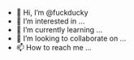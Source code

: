 - 👋 Hi, I’m @fuckducky
- 👀 I’m interested in ...
- 🌱 I’m currently learning ...
- 💞️ I’m looking to collaborate on ...
- 📫 How to reach me ...

<!---
fuckducky/fuckducky is a ✨ special ✨ repository because its `README.md` (this file) appears on your GitHub profile.
You can click the Preview link to take a look at your changes.
--->
